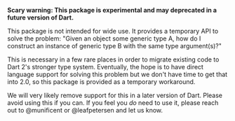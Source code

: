 **Scary warning: This package is experimental and may deprecated in a future
version of Dart.**

This package is not intended for wide use. It provides a temporary API to
solve the problem: "Given an object some generic type A, how do I construct an
instance of generic type B with the same type argument(s)?"

This is necessary in a few rare places in order to migrate existing code to
Dart 2's stronger type system. Eventually, the hope is to have direct
language support for solving this problem but we don't have time to get that
into 2.0, so this package is provided as a temporary workaround.

We will very likely remove support for this in a later version of Dart. Please
avoid using this if you can. If you feel you *do* need to use it, please reach
out to @munificent or @leafpetersen and let us know.
